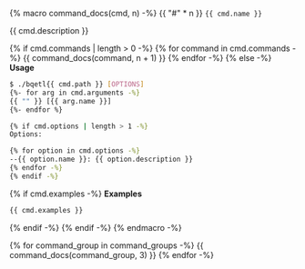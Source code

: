 {% macro command_docs(cmd, n) -%}
{{ "#" * n }} `{{ cmd.name }}`

{{ cmd.description }}

{% if cmd.commands | length > 0 -%}
{% for command in cmd.commands -%}
    {{ command_docs(command, n + 1) }}
{% endfor -%}
{% else -%}
**Usage**

```bash
$ ./bqetl{{ cmd.path }} [OPTIONS]  
{%- for arg in cmd.arguments -%}
{{ "" }} [{{ arg.name }}]
{%- endfor %}

{% if cmd.options | length > 1 -%}
Options:

{% for option in cmd.options -%}
--{{ option.name }}: {{ option.description }}
{% endfor -%}
{% endif -%}
```

{% if cmd.examples -%}
**Examples**

```bash
{{ cmd.examples }}
```
{% endif -%}
{% endif -%}
{% endmacro -%}

{% for command_group in command_groups -%}
    {{ command_docs(command_group, 3) }}
{% endfor -%}
